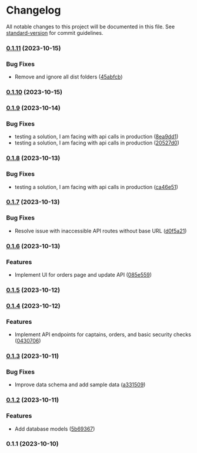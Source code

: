 # Changelog

All notable changes to this project will be documented in this file. See [standard-version](https://github.com/conventional-changelog/standard-version) for commit guidelines.

### [0.1.11](https://github.com/AnasOnGit/coding-task-yumealz/compare/v0.1.10...v0.1.11) (2023-10-15)


### Bug Fixes

* Remove and ignore all dist folders ([45abfcb](https://github.com/AnasOnGit/coding-task-yumealz/commit/45abfcbbb9372b9c426ca3fb27102108de629c59))

### [0.1.10](https://github.com/AnasOnGit/coding-task-yumealz/compare/v0.1.9...v0.1.10) (2023-10-15)

### [0.1.9](https://github.com/AnasOnGit/coding-task-yumealz/compare/v0.1.8...v0.1.9) (2023-10-14)


### Bug Fixes

* testing a solution, I am facing with api calls in production ([8ea9dd1](https://github.com/AnasOnGit/coding-task-yumealz/commit/8ea9dd1b9c5e76ca8113701d24f15423bf6e1f98))
* testing a solution, I am facing with api calls in production ([20527d0](https://github.com/AnasOnGit/coding-task-yumealz/commit/20527d0fe51c4f7122d4b817d102dcc6e7fee8c7))

### [0.1.8](https://github.com/AnasOnGit/coding-task-yumealz/compare/v0.1.7...v0.1.8) (2023-10-13)


### Bug Fixes

* testing a solution, I am facing with api calls in production ([ca46e51](https://github.com/AnasOnGit/coding-task-yumealz/commit/ca46e51a0439942d1125effedbc6e1b73fe95a59))

### [0.1.7](https://github.com/AnasOnGit/coding-task-yumealz/compare/v0.1.6...v0.1.7) (2023-10-13)


### Bug Fixes

* Resolve issue with inaccessible API routes without base URL ([d0f5a21](https://github.com/AnasOnGit/coding-task-yumealz/commit/d0f5a2174d8d1afd067c518b6bad743aa085e809))

### [0.1.6](https://github.com/AnasOnGit/coding-task-yumealz/compare/v0.1.5...v0.1.6) (2023-10-13)


### Features

* Implement UI for orders page and update API ([085e559](https://github.com/AnasOnGit/coding-task-yumealz/commit/085e559fe411de6b78dcbf09f3ce998f73d82413))

### [0.1.5](https://github.com/AnasOnGit/coding-task-yumealz/compare/v0.1.4...v0.1.5) (2023-10-12)

### [0.1.4](https://github.com/AnasOnGit/coding-task-yumealz/compare/v0.1.3...v0.1.4) (2023-10-12)


### Features

* Implement API endpoints for captains, orders, and basic security checks ([0430706](https://github.com/AnasOnGit/coding-task-yumealz/commit/04307062cd1693c75eafba733a8efa17e8df353b))

### [0.1.3](https://github.com/AnasOnGit/coding-task-yumealz/compare/v0.1.2...v0.1.3) (2023-10-11)


### Bug Fixes

* Improve data schema and add sample data ([a331509](https://github.com/AnasOnGit/coding-task-yumealz/commit/a3315097454d9043ca99f152a2e7ccd3fa321ba6))

### [0.1.2](https://github.com/AnasOnGit/coding-task-yumealz/compare/v0.1.1...v0.1.2) (2023-10-11)


### Features

* Add database models ([5b69367](https://github.com/AnasOnGit/coding-task-yumealz/commit/5b69367c234360a84ff507fd7c8d475b9cb8ed92))

### 0.1.1 (2023-10-10)
